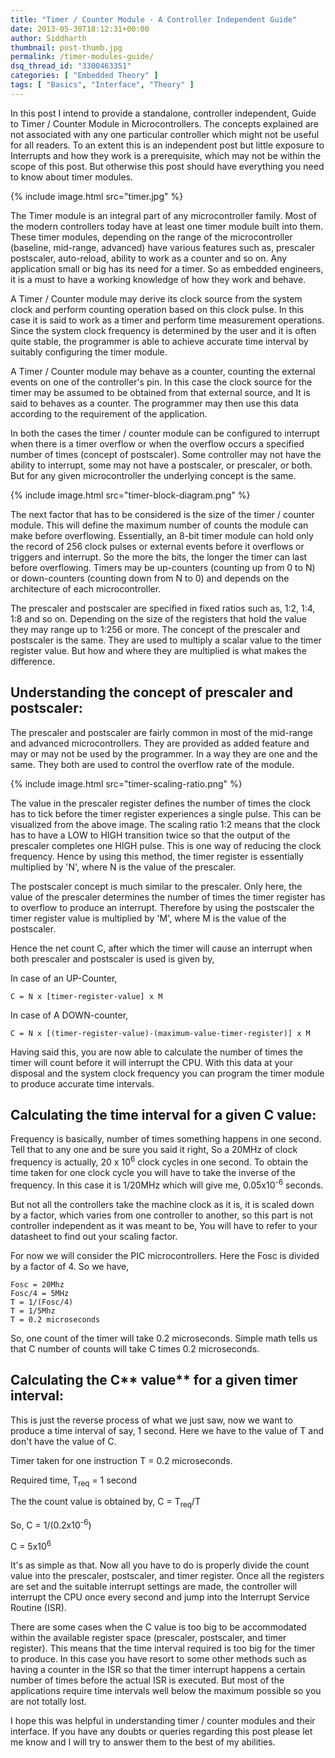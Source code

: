 ```yaml
---
title: "Timer / Counter Module - A Controller Independent Guide"
date: 2013-05-30T18:12:31+00:00
author: Siddharth
thumbnail: post-thumb.jpg
permalink: /timer-modules-guide/
dsq_thread_id: "3300463351"
categories: [ "Embedded Theory" ]
tags: [ "Basics", "Interface", "Theory" ]
---
```


In this post I intend to provide a standalone, controller independent, Guide to Timer / Counter Module in Microcontrollers. The concepts explained are not associated with any one particular controller which might not be useful for all readers. To an extent this is an independent post but little exposure to Interrupts and how they work is a prerequisite, which may not be within the scope of this post. But otherwise this post should have everything you need to know about timer modules.

{% include image.html src="timer.jpg" %}

The Timer module is an integral part of any microcontroller family. Most of the modern controllers today have at least one timer module built into them. These timer modules, depending on the range of the microcontroller (baseline, mid-range, advanced) have various features such as, prescaler postscaler, auto-reload, ability to work as a counter and so on. Any application small or big has its need for a timer. So as embedded engineers, it is a must to have a working knowledge of how they work and behave.

A Timer / Counter module may derive its clock source from the system clock and perform counting operation based on this clock pulse. In this case it is said to work as a timer and perform time measurement operations. Since the system clock frequency is determined by the user and it is often quite stable, the programmer is able to achieve accurate time interval by suitably configuring the timer module.

A Timer / Counter module may behave as a counter, counting the external events on one of the controller's pin. In this case the clock source for the timer may be assumed to be obtained from that external source, and It is said to behaves as a counter. The programmer may then use this data according to the requirement of the application.

In both the cases the timer / counter module can be configured to interrupt when there is a timer overflow or when the overflow occurs a specified number of times (concept of postscaler). Some controller may not have the ability to interrupt, some may not have a postscaler, or prescaler, or both. But for any given microcontroller the underlying concept is the same.

{% include image.html src="timer-block-diagram.png" %}

The next factor that has to be considered is the size of the timer / counter module. This will define the maximum number of counts the module can make before overflowing. Essentially, an 8-bit timer module can hold only the record of 256 clock pulses or external events before it overflows or triggers and interrupt. So the more the bits, the longer the timer can last before overflowing. Timers may be up-counters (counting up from 0 to N) or down-counters (counting down from N to 0) and depends on the architecture of each microcontroller.

The prescaler and postscaler are specified in fixed ratios such as, 1:2, 1:4, 1:8 and so on. Depending on the size of the registers that hold the value they may range up to 1:256 or more. The concept of the prescaler and postscaler is the same. They are used to multiply a scalar value to the timer register value. But how and where they are multiplied is what makes the difference.

## Understanding the concept of prescaler and postscaler:

The prescaler and postscaler are fairly common in most of the mid-range and advanced microcontrollers. They are provided as added feature and may or may not be used by the programmer. In a way they are one and the same. They both are used to control the overflow rate of the module.

{% include image.html src="timer-scaling-ratio.png" %}

The value in the prescaler register defines the number of times the clock has to tick before the timer register experiences a single pulse. This can be visualized from the above image. The scaling ratio 1:2 means that the clock has to have a LOW to HIGH transition twice so that the output of the prescaler completes one HIGH pulse. This is one way of reducing the clock frequency. Hence by using this method, the timer register is essentially multiplied by 'N', where N is the value of the prescaler.

The postscaler concept is much similar to the prescaler. Only here, the value of the prescaler determines the number of times the timer register has to overflow to produce an interrupt. Therefore by using the postscaler the timer register value is multiplied by 'M', where M is the value of the postscaler.

Hence the net count C, after which the timer will cause an interrupt when both prescaler and postscaler is used is given by,

In case of an UP-Counter,

``` text
C = N x [timer-register-value] x M
```

In case of A DOWN-counter,

``` text
C = N x [(timer-register-value)-(maximum-value-timer-register)] x M
```

Having said this, you are now able to calculate the number of times the timer will count before it will interrupt the CPU. With this data at your disposal and the system clock frequency you can program the timer module to produce accurate time intervals.

## Calculating the time interval for a given C value:

Frequency is basically, number of times something happens in one second. Tell that to any one and be sure you said it right, So a 20MHz of clock frequency is actually, 20 x 10<sup>6</sup> clock cycles in one second. To obtain the time taken for one clock cycle you will have to take the inverse of the frequency. In this case it is 1/20MHz which will give me, 0.05x10<sup>-</sup><sup>6</sup> seconds.

But not all the controllers take the machine clock as it is, it is scaled down by a factor, which varies from one controller to another, so this part is not controller independent as it was meant to be, You will have to refer to your datasheet to find out your scaling factor.

For now we will consider the PIC microcontrollers. Here the Fosc is divided by a factor of 4. So we have,

``` text
Fosc = 20Mhz
Fosc/4 = 5MHz
T = 1/(Fosc/4)
T = 1/5Mhz
T = 0.2 microseconds
```

So, one count of the timer will take 0.2 microseconds. Simple math tells us that C number of counts will take C times 0.2 microseconds.

## **Calculating the C**** value** for a given timer interval:

This is just the reverse process of what we just saw, now we want to produce a time interval of say, 1 second. Here we have to the value of T and don't have the value of C.

Timer taken for one instruction T = 0.2 microseconds.
  
Required time, T<sub>req</sub> = 1 second
  
The the count value is obtained by, C = T<sub>req</sub>/T
  
So, C = 1/(0.2x10<sup>-</sup><sup>6</sup>)
  
C = 5x10<sup>6</sup>

It's as simple as that. Now all you have to do is properly divide the count value into the prescaler, postscaler, and timer register. Once all the registers are set and the suitable interrupt settings are made, the controller will interrupt the CPU once every second and jump into the Interrupt Service Routine (ISR).

There are some cases when the C value is too big to be accommodated within the available register space (prescaler, postscaler, and timer register). This means that the time interval required is too big for the timer to produce. In this case you have resort to some other methods such as having a counter in the ISR so that the timer interrupt happens a certain number of times before the actual ISR is executed. But most of the applications require time intervals well below the maximum possible so you are not totally lost.

I hope this was helpful in understanding timer / counter modules and their interface. If you have any doubts or queries regarding this post please let me know and I will try to answer them to the best of my abilities.
